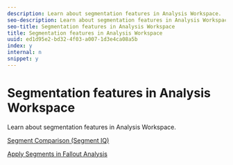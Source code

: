 ```yaml
---
description: Learn about segmentation features in Analysis Workspace.
seo-description: Learn about segmentation features in Analysis Workspace.
seo-title: Segmentation features in Analysis Workspace
title: Segmentation features in Analysis Workspace
uuid: ed1d95e2-bd32-4f03-a007-1d3e4ca08a5b
index: y
internal: n
snippet: y
---
```


# Segmentation features in Analysis Workspace

Learn about segmentation features in Analysis Workspace.

[Segment Comparison (Segment IQ)](https://marketing.adobe.com/resources/help/en_US/analytics/analysis-workspace/segment-comparison.html)

[Apply Segments in Fallout Analysis](https://marketing.adobe.com/resources/help/en_US/analytics/analysis-workspace/compare-segments-fallout.html) 
